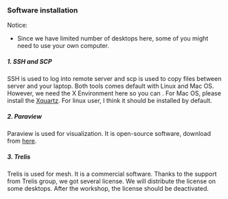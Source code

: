### Software installation

Notice:
  * Since we have limited number of desktops here, some of you might need to use your own computer.

##### 1. SSH and SCP

SSH is used to log into remote server and scp is used to copy files between server and your laptop. Both tools comes default with Linux and Mac OS. However, we need the X Environment here so you can . For Mac OS, please install the [Xquartz](http://www.xquartz.org/). For linux user, I think it should be installed by default.

##### 2. Paraview
Paraview is used for visualization. It is open-source software, download from [here](http://www.paraview.org/download/).

##### 3. Trelis

Trelis is used for mesh. It is a commercial software. Thanks to the support from Trelis group, we got several license. We will distribute the license on some desktops. After the workshop, the license should be deactivated.
